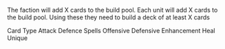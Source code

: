 The faction will add X cards to the build pool.
Each unit will add X cards to the build pool.
Using these they need to build a deck of at least X cards

Card Type
	Attack
	Defence
	Spells
		Offensive
		Defensive
		Enhancement
		Heal
	Unique